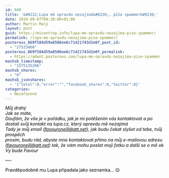 ```yaml
---
id: 949
title: '&#8222;Lupa mě opravdu nezajímá&#8220;, píše spammer&#8230;'
date: 2010-09-07T08:20:00+01:00
author: Martin Malý
layout: post
guid: https://misantrop.info/lupa-me-opravdu-nezajima-pise-spammer/
permalink: /lupa-me-opravdu-nezajima-pise-spammer/
posterous_869f584d59a8506ee6c71421743d2e0f_post_id:
  - "27533466"
posterous_869f584d59a8506ee6c71421743d2e0f_permalink:
  - https://adent.posterous.com/lupa-me-opravdu-nezajima-pise-spammer
mashsb_timestamp:
  - "1575135206"
mashsb_shares:
  - "0"
mashsb_jsonshares:
  - '{"total":0,"error":"","facebook_shares":0,"twitter":0}'
categories:
  - Nezařazené
---
```

_<span style="color: #000000;">Můj drah&yacute;<br />Jak se m&aacute;te,<br />Douf&aacute;m, že v&scaron;e je v poř&aacute;dku, jak je mi potě&scaron;en&iacute;m v&aacute;s kontaktovat a po dostali svůj kontakt na lupa.cz, kter&yacute; opravdu mě nezaj&iacute;m&aacute;<br />Tady je můj email (</span>[<span style="color: #000000;">favouroneill@att.net</span>](mailto:favouroneill@att.net)<span style="color: #000000;">), jak budu čekat sly&scaron;et od tebe, tvůj prospěch<br />pros&iacute;m, budu r&aacute;d, abyste mne kontaktovat př&iacute;mo na můj e-mailovou adresu (</span>[<span style="color: #000000;">favouroneill@att.net</span>](mailto:favouroneill@att.net)<span style="color: #000000;">) tak, že v&aacute;m mohu poslat moji fotku a dal&scaron;&iacute; se o mě ok<br />Vy bude Favour</span>_

<span style="color: #000000;">&#8212;-</span>

<span style="color: #000000;">Pravděpodobně mu Lupa připadala jako seznamka&#8230; 😉<br /></span>